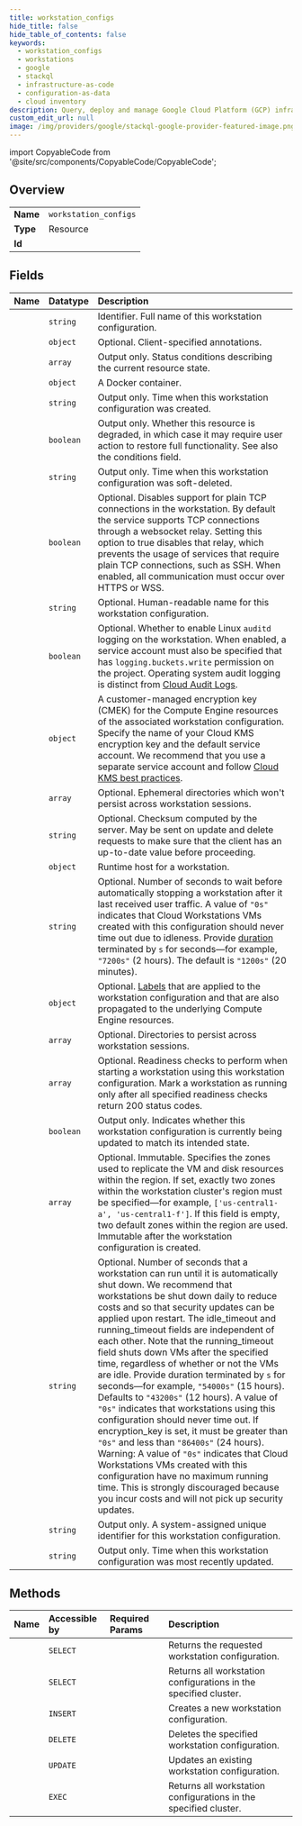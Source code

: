 ```yaml
---
title: workstation_configs
hide_title: false
hide_table_of_contents: false
keywords:
  - workstation_configs
  - workstations
  - google    
  - stackql
  - infrastructure-as-code
  - configuration-as-data
  - cloud inventory
description: Query, deploy and manage Google Cloud Platform (GCP) infrastructure and resources using SQL
custom_edit_url: null
image: /img/providers/google/stackql-google-provider-featured-image.png
---
```


import CopyableCode from '@site/src/components/CopyableCode/CopyableCode';




## Overview
<table><tbody>
<tr><td><b>Name</b></td><td><code>workstation_configs</code></td></tr>
<tr><td><b>Type</b></td><td>Resource</td></tr>
<tr><td><b>Id</b></td><td><CopyableCode code="google.workstations.workstation_configs" /></td></tr>
</tbody></table>

## Fields
| Name | Datatype | Description |
|:-----|:---------|:------------|
| <CopyableCode code="name" /> | `string` | Identifier. Full name of this workstation configuration. |
| <CopyableCode code="annotations" /> | `object` | Optional. Client-specified annotations. |
| <CopyableCode code="conditions" /> | `array` | Output only. Status conditions describing the current resource state. |
| <CopyableCode code="container" /> | `object` | A Docker container. |
| <CopyableCode code="createTime" /> | `string` | Output only. Time when this workstation configuration was created. |
| <CopyableCode code="degraded" /> | `boolean` | Output only. Whether this resource is degraded, in which case it may require user action to restore full functionality. See also the conditions field. |
| <CopyableCode code="deleteTime" /> | `string` | Output only. Time when this workstation configuration was soft-deleted. |
| <CopyableCode code="disableTcpConnections" /> | `boolean` | Optional. Disables support for plain TCP connections in the workstation. By default the service supports TCP connections through a websocket relay. Setting this option to true disables that relay, which prevents the usage of services that require plain TCP connections, such as SSH. When enabled, all communication must occur over HTTPS or WSS. |
| <CopyableCode code="displayName" /> | `string` | Optional. Human-readable name for this workstation configuration. |
| <CopyableCode code="enableAuditAgent" /> | `boolean` | Optional. Whether to enable Linux `auditd` logging on the workstation. When enabled, a service account must also be specified that has `logging.buckets.write` permission on the project. Operating system audit logging is distinct from [Cloud Audit Logs](https://cloud.google.com/workstations/docs/audit-logging). |
| <CopyableCode code="encryptionKey" /> | `object` | A customer-managed encryption key (CMEK) for the Compute Engine resources of the associated workstation configuration. Specify the name of your Cloud KMS encryption key and the default service account. We recommend that you use a separate service account and follow [Cloud KMS best practices](https://cloud.google.com/kms/docs/separation-of-duties). |
| <CopyableCode code="ephemeralDirectories" /> | `array` | Optional. Ephemeral directories which won't persist across workstation sessions. |
| <CopyableCode code="etag" /> | `string` | Optional. Checksum computed by the server. May be sent on update and delete requests to make sure that the client has an up-to-date value before proceeding. |
| <CopyableCode code="host" /> | `object` | Runtime host for a workstation. |
| <CopyableCode code="idleTimeout" /> | `string` | Optional. Number of seconds to wait before automatically stopping a workstation after it last received user traffic. A value of `"0s"` indicates that Cloud Workstations VMs created with this configuration should never time out due to idleness. Provide [duration](https://developers.google.com/protocol-buffers/docs/reference/google.protobuf#duration) terminated by `s` for seconds—for example, `"7200s"` (2 hours). The default is `"1200s"` (20 minutes). |
| <CopyableCode code="labels" /> | `object` | Optional. [Labels](https://cloud.google.com/workstations/docs/label-resources) that are applied to the workstation configuration and that are also propagated to the underlying Compute Engine resources. |
| <CopyableCode code="persistentDirectories" /> | `array` | Optional. Directories to persist across workstation sessions. |
| <CopyableCode code="readinessChecks" /> | `array` | Optional. Readiness checks to perform when starting a workstation using this workstation configuration. Mark a workstation as running only after all specified readiness checks return 200 status codes. |
| <CopyableCode code="reconciling" /> | `boolean` | Output only. Indicates whether this workstation configuration is currently being updated to match its intended state. |
| <CopyableCode code="replicaZones" /> | `array` | Optional. Immutable. Specifies the zones used to replicate the VM and disk resources within the region. If set, exactly two zones within the workstation cluster's region must be specified—for example, `['us-central1-a', 'us-central1-f']`. If this field is empty, two default zones within the region are used. Immutable after the workstation configuration is created. |
| <CopyableCode code="runningTimeout" /> | `string` | Optional. Number of seconds that a workstation can run until it is automatically shut down. We recommend that workstations be shut down daily to reduce costs and so that security updates can be applied upon restart. The idle_timeout and running_timeout fields are independent of each other. Note that the running_timeout field shuts down VMs after the specified time, regardless of whether or not the VMs are idle. Provide duration terminated by `s` for seconds—for example, `"54000s"` (15 hours). Defaults to `"43200s"` (12 hours). A value of `"0s"` indicates that workstations using this configuration should never time out. If encryption_key is set, it must be greater than `"0s"` and less than `"86400s"` (24 hours). Warning: A value of `"0s"` indicates that Cloud Workstations VMs created with this configuration have no maximum running time. This is strongly discouraged because you incur costs and will not pick up security updates. |
| <CopyableCode code="uid" /> | `string` | Output only. A system-assigned unique identifier for this workstation configuration. |
| <CopyableCode code="updateTime" /> | `string` | Output only. Time when this workstation configuration was most recently updated. |
## Methods
| Name | Accessible by | Required Params | Description |
|:-----|:--------------|:----------------|:------------|
| <CopyableCode code="get" /> | `SELECT` | <CopyableCode code="locationsId, projectsId, workstationClustersId, workstationConfigsId" /> | Returns the requested workstation configuration. |
| <CopyableCode code="list" /> | `SELECT` | <CopyableCode code="locationsId, projectsId, workstationClustersId" /> | Returns all workstation configurations in the specified cluster. |
| <CopyableCode code="create" /> | `INSERT` | <CopyableCode code="locationsId, projectsId, workstationClustersId" /> | Creates a new workstation configuration. |
| <CopyableCode code="delete" /> | `DELETE` | <CopyableCode code="locationsId, projectsId, workstationClustersId, workstationConfigsId" /> | Deletes the specified workstation configuration. |
| <CopyableCode code="patch" /> | `UPDATE` | <CopyableCode code="locationsId, projectsId, workstationClustersId, workstationConfigsId" /> | Updates an existing workstation configuration. |
| <CopyableCode code="_list" /> | `EXEC` | <CopyableCode code="locationsId, projectsId, workstationClustersId" /> | Returns all workstation configurations in the specified cluster. |
